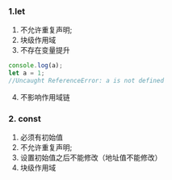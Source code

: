 ### 1.let
1. 不允许重复声明;
2. 块级作用域
3. 不存在变量提升
```javascript
console.log(a);
let a = 1;
//Uncaught ReferenceError: a is not defined
```
4. 不影响作用域链

### 2. const
1. 必须有初始值
2. 不允许重复声明;
3. 设置初始值之后不能修改（地址值不能修改）
4. 块级作用域